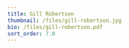 ```yaml
---
title: Gill Robertson
thumbnail: /files/gill-robertson.jpg
bio: /files/gill-robertson.pdf
sort_order: 7.0
---
```


